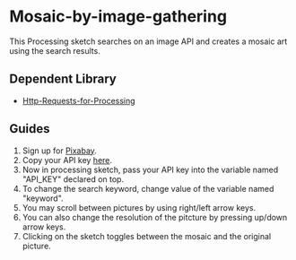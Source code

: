 # Mosaic-by-image-gathering
This Processing sketch searches on an image API and creates a mosaic art using the search results.

## Dependent Library
- [Http-Requests-for-Processing](https://github.com/runemadsen/HTTP-Requests-for-Processing)

## Guides
1. Sign up for [Pixabay](https://pixabay.com/).
2. Copy your API key [here](https://pixabay.com/api/docs/).
3. Now in processing sketch, pass your API key into the variable named "API_KEY" declared on top.
4. To change the search keyword, change value of the variable named "keyword".
5. You may scroll between pictures by using right/left arrow keys.
6. You can also change the resolution of the pitcture by pressing up/down arrow keys.
7. Clicking on the sketch toggles between the mosaic and the original picture.